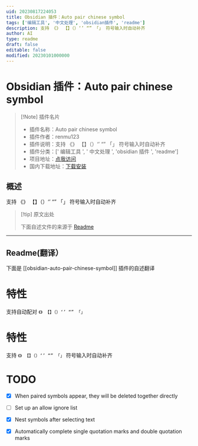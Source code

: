 ```yaml
---
uid: 20230817224053
title: Obsidian 插件：Auto pair chinese symbol
tags: ['编辑工具', '中文处理', 'obsidian插件', 'readme']
description: 支持 《》 【】（）‘’ “” 「」 符号输入时自动补齐
author: AI
type: readme
draft: false
editable: false
modified: 20230101000000
---
```


# Obsidian 插件：Auto pair chinese symbol

> [!Note] 插件名片
> - 插件名称：Auto pair chinese symbol
> - 插件作者：renmu123
> - 插件说明：支持 《》 【】（）‘’ “” 「」 符号输入时自动补齐
> - 插件分类：[' 编辑工具 ', ' 中文处理 ', 'obsidian 插件 ', 'readme']
> - 项目地址：[点我访问](https://github.com/renmu123/obsidian-auto-pair-chinese-symbol)
> - 国内下载地址：[下载安装](https://pkmer.cn/products/plugin/pluginMarket/?obsidian-auto-pair-chinese-symbol)

## 概述

支持 《》 【】（）‘’ “” 「」 符号输入时自动补齐

> [!tip] 原文出处
>
>下面自述文件的来源于 [Readme](https://ghproxy.net/https://raw.githubusercontent.com/renmu123/obsidian-auto-pair-chinese-symbol/master/README.md)

---

## Readme(翻译）

下面是 [[obsidian-auto-pair-chinese-symbol]] 插件的自述翻译

# 特性

支持自动配对 `《》 【】（）‘’ “” 「」`

# 特性

支持 `《》 【】（）‘’ “” 「」` 符号输入时自动补齐

# TODO

- [x] When paired symbols appear, they will be deleted together directly
- [ ] Set up an allow ignore list
- [x] Nest symbols after selecting text
- [x] Automatically complete single quotation marks and double quotation marks



